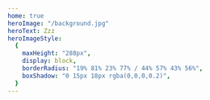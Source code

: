 ```yaml
---
home: true
heroImage: "/background.jpg"
heroText: Zzz
heroImageStyle:
  {
    maxHeight: "288px",
    display: block,
    borderRadius: "19% 81% 23% 77% / 44% 57% 43% 56%",
    boxShadow: "0 15px 18px rgba(0,0,0,0.2)",
  } 
---
```

